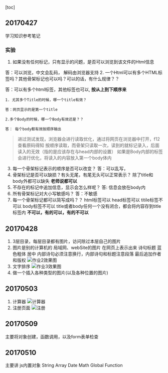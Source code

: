 [toc]

## 20170427
学习知识参考笔记

### 实验
1. 如果没有任何标记，只有显示的问题，是否可以浏览到该文件的Html信息

答：可以浏览，中文会乱码， 解码由浏览器支持
2. 一个Html可以有多个HTML标签吗？其他骨架标记也可以吗？可以的话，有什么规律？？

答：可以有多个html标签，其他标签也可以, **按从上到下顺序来**
    
    1. 尤其多个Title的时候，哪一个title有效？  
	
	答：网页显示的是第一个title
    
    2.多个Body的时候，哪一个Body有效还是？？
    
	答： 每个body都有效按顺序输出
    
> 进过测试发现，浏览器会进行读取优化，通过将网页在浏览器中打开，f12查看原码得知
> 按顺序读取，而骨架只读取一次，读到的就标记录入，后面读入的无效（指的是应该存在与head内部的设置）
> 如果是Body内部的标签会进行优化，将读入的内容放入第一个body体内
    
3. 每一个骨架标记表示的顺序是否可以改变？
答：可以乱写，
4. 骨架标记是否可以缺损？有头无尾，有尾无头可以正常表示？
除了title和body外都可以缺失 **老师说都可以**
5. 不存在的标记中追加信息，显示会怎么样呢？
答: 信息会放在body内
6. 所有骨架标记对大小写敏感吗？
答：不敏感
7. 每一个骨架标记都可以简写成<TAG />吗？？
html标签可以
head标签可以
titile标签不可以
body标签不可以
title或者body任何一个没有闭合，都会将内容存到title标签内
**不可以，有的可以，有的不可以**

## 20170428
1. 3层目录，每层目录都有图片，访问除过本层自己的图片
2. 图片是别的计算机的
局域网、webSite的图片 在网页上表示出来
诗句标题 蓝色粗体 居中
内部诗句必须注意换行，内部诗句和标题注意段落
最后追加作者和版权
![作业2效果图](http://i1.piimg.com/517670/01f916c3d35a6f2c.jpg)
3. 文字排序 
![作业3效果图](http://i1.piimg.com/517670/134eb0fefb1b4b72.jpg)
4. 做一个插入各种类型的图片(以及各种位置的图片)


## 20170503
1. 计算器
![计算器](http://i4.buimg.com/517670/003331bf1989c98b.png)
2. 注册页面
![注册](http://i4.buimg.com/517670/e737056102fb9bbc.png)

## 20170509
主要将对象创建，函数调用，以及form表单检查

## 20170510
主要讲 js内置对象 String Array Date Math Global Function


